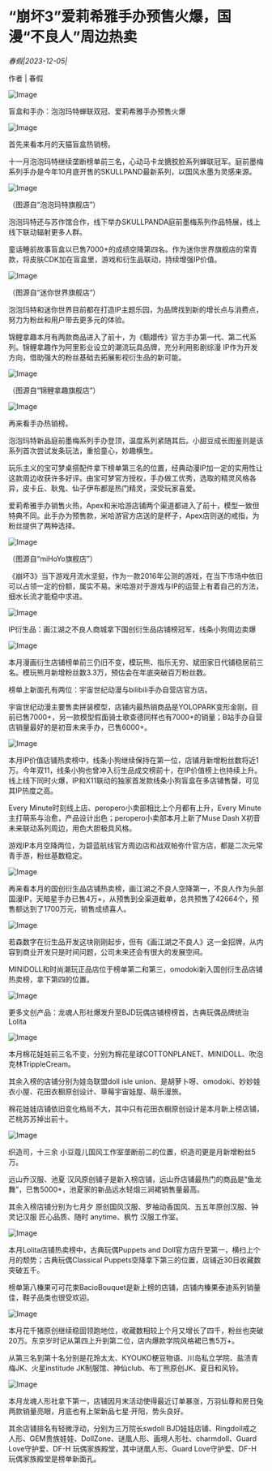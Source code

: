 # “崩坏3”爱莉希雅手办预售火爆，国漫“不良人”周边热卖

*春假|2023-12-05|*

作者 | 春假

![Image](https://p3-sign.toutiaoimg.com/tos-cn-i-axegupay5k/9f7872133a7748f88eaa10bb570c2557~noop.image?_iz=58558&from=article.pc_detail&lk3s=953192f4&x-expires=1702365495&x-signature=ykukBawJE%2BPr1vHbTh4TbL73KmA%3D)

盲盒和手办：泡泡玛特蝉联双冠、爱莉希雅手办预售火爆

![Image](https://p3-sign.toutiaoimg.com/tos-cn-i-6w9my0ksvp/4412b2964ff644b6830d04353bfa889f~noop.image?_iz=58558&from=article.pc_detail&lk3s=953192f4&x-expires=1702365495&x-signature=bC9NWL%2Fw%2BEe7FP24JRC7IYAU9tI%3D)

首先来看本月的天猫盲盒热销榜。

十一月泡泡玛特继续垄断榜单前三名，心动马卡龙搪胶脸系列蝉联冠军。庭前墨梅系列手办是今年10月底开售的SKULLPAND最新系列，以国风水墨为灵感来源。

![Image](https://p3-sign.toutiaoimg.com/tos-cn-i-6w9my0ksvp/c9474c08ad7b495eb93d1f8ff7603b4d~noop.image?_iz=58558&from=article.pc_detail&lk3s=953192f4&x-expires=1702365495&x-signature=v%2BRhr5BoM5AESWBBHCOsdu1%2BcjA%3D)

（图源自“泡泡玛特旗舰店”）

泡泡玛特还与苏作馆合作，线下举办SKULLPANDA庭前墨梅系列作品特展，线上线下联动辐射更多人群。

童话睡前故事盲盒以已售7000+的成绩空降第四名。作为迷你世界旗舰店的常青款，将皮肤CDK加在盲盒里，游戏和衍生品联动，持续增强IP价值。

![Image](https://p3-sign.toutiaoimg.com/tos-cn-i-6w9my0ksvp/ae706038481c4339a8e3b7fda15b6a9c~noop.image?_iz=58558&from=article.pc_detail&lk3s=953192f4&x-expires=1702365495&x-signature=RcJHUMM94Sm8ePWYh4dEtQ6zsPk%3D)

（图源自“迷你世界旗舰店“）

泡泡玛特和迷你世界目前都在打造IP主题乐园，为品牌找到新的增长点与消费点，努力为粉丝和用户带去更多元的体验。

锦鲤拿趣本月有两款商品进入了前十，为《甄嬛传》官方手办第一代、第二代系列。锦鲤拿趣作为阿里影业设立的潮流玩具品牌，充分利用影剧综漫 IP作为开发方向，借助强大的粉丝基础去拓展影视衍生品的新可能。

![Image](https://p26-sign.toutiaoimg.com/tos-cn-i-6w9my0ksvp/354c13fa52644db1a19e8816dbf9b90d~noop.image?_iz=58558&from=article.pc_detail&lk3s=953192f4&x-expires=1702365495&x-signature=nusIW3lbTsnxRoIAIjFvUILdBSM%3D)

（图源自“锦鲤拿趣旗舰店”）

![Image](https://p3-sign.toutiaoimg.com/tos-cn-i-6w9my0ksvp/b2e4cf698d0a4fd381e7ea5b0852b5b1~noop.image?_iz=58558&from=article.pc_detail&lk3s=953192f4&x-expires=1702365495&x-signature=sa6AclOnwPcUO72BC56lpUzJP9w%3D)

再来看手办热销榜。

泡泡玛特新品庭前墨梅系列手办登顶，温度系列紧随其后。小甜豆成长图鉴则是该系列首次尝试发条玩法，重拾童心，妙趣横生。

玩乐主义的宝可梦桌搭配件拿下榜单第三名的位置，经典动漫IP加一定的实用性让这款周边收获许多好评。由宝可梦官方授权，手办做工优秀，选取的精灵风格各异，皮卡丘、耿鬼、仙子伊布都是热门精灵，深受玩家喜爱。

爱莉希雅手办销售火热，Apex和米哈游店铺两个渠道都进入了前十，模型一致但特典不同。此手办为预售款，米哈游官方店送的是杯子，Apex店则送的戒指，为粉丝提供了两种选择。

![Image](https://p3-sign.toutiaoimg.com/tos-cn-i-6w9my0ksvp/3227bf75e0c64707946f85b740a10729~noop.image?_iz=58558&from=article.pc_detail&lk3s=953192f4&x-expires=1702365495&x-signature=RYaqfm21MAqGndP9G6Cty9CL5t8%3D)

（图源自“miHoYo旗舰店”）

《崩坏3》当下游戏月流水坚挺，作为一款2016年公测的游戏，在当下市场中依旧可以占领一定的份额，属实不易。米哈游对于游戏与IP的运营上有着自己的方法，细水长流才能稳中求进。

![Image](https://p3-sign.toutiaoimg.com/tos-cn-i-6w9my0ksvp/8fb92b97eef444e5815b157503181dbb~noop.image?_iz=58558&from=article.pc_detail&lk3s=953192f4&x-expires=1702365495&x-signature=6tzGIsnyGlRXQDcLkZtE2LcyKhk%3D)

IP衍生品：画江湖之不良人商城拿下国创衍生品店铺榜冠军，线条小狗周边卖爆

![Image](https://p26-sign.toutiaoimg.com/tos-cn-i-6w9my0ksvp/01b3051261d743b5a3b1bf41cf9b28f8~noop.image?_iz=58558&from=article.pc_detail&lk3s=953192f4&x-expires=1702365495&x-signature=eqr%2F0UswFSDzG7bpbysmrzchEVU%3D)

本月漫画衍生店铺榜单前三仍旧不变，模玩熊、指乐无穷、斌田家日代铺稳居前三名。模玩熊月新增粉丝数3.3万，预估会在年底突破百万粉丝数。

榜单上新面孔有两位：宇宙世纪动漫与bilibili手办自营店官方店。

宇宙世纪动漫主要售卖拼装模型，店铺内最热销商品是YOLOPARK变形金刚，目前已售7000+，另一款模型假面骑士歌查德同样也有7000+的销量；B站手办自营店销量最好的是初音未来手办，已售6000+。

![Image](https://p3-sign.toutiaoimg.com/tos-cn-i-6w9my0ksvp/61b66368498b4af2845c54a081f20d93~noop.image?_iz=58558&from=article.pc_detail&lk3s=953192f4&x-expires=1702365495&x-signature=nYjdqCfhe672FYdcQW42yhmeka0%3D)

本月IP价值店铺热卖榜中，线条小狗继续保持在第一位，店铺月新增粉丝数将近1万。今年双11，线条小狗也曾冲入衍生品成交榜前十，在IP价值榜上也持续上升。线上线下同时火爆，IP和X11联动的独家首发款线条小狗盲盒在多店铺售罄，可见其IP热度之高。

Every Minute时刻线上店、peropero小卖部相比上个月都有上升，Every Minute主打萌系与治愈，产品设计出色；peropero小卖部本月上新了Muse Dash X初音未来联动系列周边，用色大胆极具风格。

游戏IP本月空降两位，为碧蓝航线官方周边店和战双帕弥什官方店，都是二次元常青手游，粉丝基数稳定。

![Image](https://p3-sign.toutiaoimg.com/tos-cn-i-6w9my0ksvp/5b25cfb79e9f44e58db1c0a09d6a6dc0~noop.image?_iz=58558&from=article.pc_detail&lk3s=953192f4&x-expires=1702365495&x-signature=z2binuAAD3tgUQmBOeyQY9KgpBE%3D)

再来看本月的国创衍生品店铺热卖榜，画江湖之不良人空降第一，不良人作为头部国漫IP，天暗星手办已售4万+，从预售到全渠道截单，总共预售了42664个，预售额达到了1700万元，销售成绩喜人。

![Image](https://p3-sign.toutiaoimg.com/tos-cn-i-6w9my0ksvp/c1686b1eca3f4659a863e5eab061a4bc~noop.image?_iz=58558&from=article.pc_detail&lk3s=953192f4&x-expires=1702365495&x-signature=5vGpzeH2MGYzYYY7UMcS1abv5k0%3D)

若森数字在衍生品开发这块刚刚起步，但有《画江湖之不良人》这一金招牌，从内容到商业开发只是时间问题，公司未来还会有很大的发展空间。

MINIDOLL和时尚潮玩正品店位于榜单第二和第三，omodoki新入国创衍生品店铺热卖榜，拿下第四的位置。

![Image](https://p3-sign.toutiaoimg.com/tos-cn-i-6w9my0ksvp/ec3df268ad9d40249342f5fc18406340~noop.image?_iz=58558&from=article.pc_detail&lk3s=953192f4&x-expires=1702365495&x-signature=OVyStS39eFrfZY7Wupfoptrduj8%3D)

更多文创产品：龙魂人形社爆发升至BJD玩偶店铺榜榜首，古典玩偶品牌统治Lolita

![Image](https://p3-sign.toutiaoimg.com/tos-cn-i-6w9my0ksvp/e4f1abe184574cd8b2e5e914d541f233~noop.image?_iz=58558&from=article.pc_detail&lk3s=953192f4&x-expires=1702365495&x-signature=zgVvyIj9D6l3ftYMCchv0gl5h3E%3D)

本月棉花娃娃前三名不变，分别为棉花星球COTTONPLANET、MINIDOLL、吹泡克林TrippleCream。

其余入榜的店铺分别为娃岛联盟doll isle union、是胡萝卜呀、omodoki、妙妙娃衣小屋、花田衣橱原创设计、草莓宇宙娃屋、萌乐漫旅。

棉花娃娃店铺依旧变化格局不大，其中只有花田衣橱原创设计是本月新上榜店铺，芒桃苏苏掉出前十。

![Image](https://p3-sign.toutiaoimg.com/tos-cn-i-6w9my0ksvp/6f2e6e7c23e74175afccaeb2e588de78~noop.image?_iz=58558&from=article.pc_detail&lk3s=953192f4&x-expires=1702365495&x-signature=a6JT1utC3iPnZFdf6SBePIybKY0%3D)

织造司，十三余 小豆蔻儿国风工作室垄断前二的位置，织造司更是月新增粉丝5万。

远山乔汉服、池夏 汉风原创铺子是新入榜店铺，远山乔店铺最热门的商品是“鱼龙舞”，已售5000+，池夏家的新品远水轻烟三涧裙销售量最高。

其余入榜店铺分别为七月夕 原创国风汉服、罗袖动香国风、五五年原创汉服、钟灵记汉服 匠心品质、随时 anytime、枫竹 汉服工作室。

![Image](https://p3-sign.toutiaoimg.com/tos-cn-i-6w9my0ksvp/4d357fcad7a14589962710c2282dfa94~noop.image?_iz=58558&from=article.pc_detail&lk3s=953192f4&x-expires=1702365495&x-signature=LJTEjxq7id3mvdIYiRT8GMJiY4o%3D)

本月Lolita店铺热卖榜中，古典玩偶Puppets and Doll官方店升至第一，横扫上个月的颓势；古典玩偶Classical Puppets空降拿下第三的位置，店铺近30日收藏数突破五千。

榜单第八榛果可可花束BacioBouquet是新上榜的店铺，店铺内榛果泰迪系列销量佳，鞋子品类也很受欢迎。

![Image](https://p3-sign.toutiaoimg.com/tos-cn-i-6w9my0ksvp/0d18adbc4b9d4bbfbeddc6ee08fe1bcf~noop.image?_iz=58558&from=article.pc_detail&lk3s=953192f4&x-expires=1702365495&x-signature=CGJoHYALzmux6jfckf5k6739IZA%3D)

本月花千猪原创继续稳固领跑地位，收藏数相较上个月又增长了四千，粉丝也突破20万。东京岁时记从第四上升到第二位，店内爆款学院风格裙已售5万+。

从第三名到第十名分别是花玲太太、KYOUKO梗豆物语、川岛私立学院、盐渍青梅JK、火星institude JK制服馆、神仙club、布丁熊原创JK、夏日和风铃。

![Image](https://p3-sign.toutiaoimg.com/tos-cn-i-6w9my0ksvp/909c500c5cde4eedb819276d853ced3a~noop.image?_iz=58558&from=article.pc_detail&lk3s=953192f4&x-expires=1702365495&x-signature=o5qTfyEgEvMP6uiD3I6Fob0OJ0U%3D)

本月龙魂人形社拿下第一，店铺因月末活动使得最近订单暴涨，万羽仙尊和房日兔两款销量亮眼，月底也有上架新品七星·开阳，势头良好。

其余店铺排名有轻微浮动，分别为三万院长swdoll BJD娃娃店铺、Ringdoll戒之人形、GEM贵族娃娃、DollZone、谜凰人形、画境人形社、charmdoll、Guard Love守护爱、DF-H 玩偶家族殿堂，其中谜凰人形、Guard Love守护爱、DF-H 玩偶家族殿堂是榜单新面孔。

